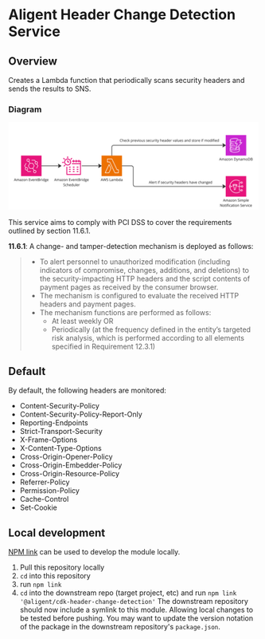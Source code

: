 # Aligent Header Change Detection Service

## Overview

Creates a Lambda function that periodically scans security headers and sends the results to SNS.

### Diagram

![diagram](docs/diagram.jpg)

This service aims to comply with PCI DSS to cover the requirements outlined by section 11.6.1.

**11.6.1**: A change- and tamper-detection mechanism is deployed as follows:
> - To alert personnel to unauthorized modification (including indicators of compromise, changes, additions, and deletions) to the security-impacting HTTP headers and the script contents of payment pages as received by the consumer browser.
> - The mechanism is configured to evaluate the received HTTP headers and payment pages.
> - The mechanism functions are performed as follows:
>   - At least weekly
>     OR
>   - Periodically (at the frequency defined in the entity’s targeted risk analysis, which is performed according to all elements specified in Requirement 12.3.1)

## Default

By default, the following headers are monitored:

- Content-Security-Policy
- Content-Security-Policy-Report-Only
- Reporting-Endpoints
- Strict-Transport-Security
- X-Frame-Options
- X-Content-Type-Options
- Cross-Origin-Opener-Policy
- Cross-Origin-Embedder-Policy
- Cross-Origin-Resource-Policy
- Referrer-Policy
- Permission-Policy
- Cache-Control
- Set-Cookie

## Local development

[NPM link](https://docs.npmjs.com/cli/v7/commands/npm-link) can be used to develop the module locally.
1. Pull this repository locally
2. `cd` into this repository
3. run `npm link`
4. `cd` into the downstream repo (target project, etc) and run `npm link '@aligent/cdk-header-change-detection'`
The downstream repository should now include a symlink to this module. Allowing local changes to be tested before pushing. You may want to update the version notation of the package in the downstream repository's `package.json`.
